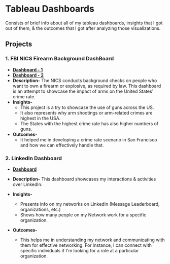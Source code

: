 # Tableau Dashboards
Consists of brief info about all of my tableau dashboards, insights that I got out of them, & the outcomes that I got after analyzing those visualizations.

## Projects

### 1. FBI NICS Firearm Background DashBoard
   - **[Dashboard - 1](https://public.tableau.com/app/profile/abhishek7107/viz/FBINICSFirearmBackgroundCheckData-D2/Dashboard1)**
   - **[Dashboard - 2](https://public.tableau.com/app/profile/abhishek7107/viz/FBINICSFirearmBackgroundCheckData_16730558069400/Dashboard2)**
   - **Description-** The NICS conducts background checks on people who want to own a firearm or explosive, as required by law. This dashboard is an attempt to showcase the impact of arms on the United States' crime rate.
   - **Insights-**
      - This project is a try to showcase the use of guns across the US.
      - It also represents why arm shootings or arm-related crimes are highest in the USA.
      - The States with the highest crime rate has also higher numbers of guns.
   - **Outcomes-**
      - It helped me in developing a crime rate scenario in San Francisco and how we can effectively handle that.

### 2. LinkedIn Dashboard
   - **[Dashboard](https://public.tableau.com/app/profile/abhishek7107/viz/LinkedInDashBoard/LinkedinDashboard)**
   - **Description-** This dashboard showcases my interactions & activities over LinkedIn.
   - **Insights-**
      - Presents info on my networks on LinkedIn (Message Leaderboard, organizations, etc.)
      - Shows how many people on my Network work for a specific organization.
      
   - **Outcomes-**
      - This helps me in understanding my network and communicating with them for effective networking. For instance, I can connect with specific individuals if I'm looking for a role at a particular organization.
